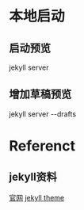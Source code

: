 
# 本地启动
## 启动预览
jekyll server 

## 增加草稿预览
jekyll server --drafts


# Referenct

## jekyll资料
[官网](http://jekyllrb.com/)
[jekyll theme](https://github.com/Huxpro/huxpro.github.io)
  
 
 
 